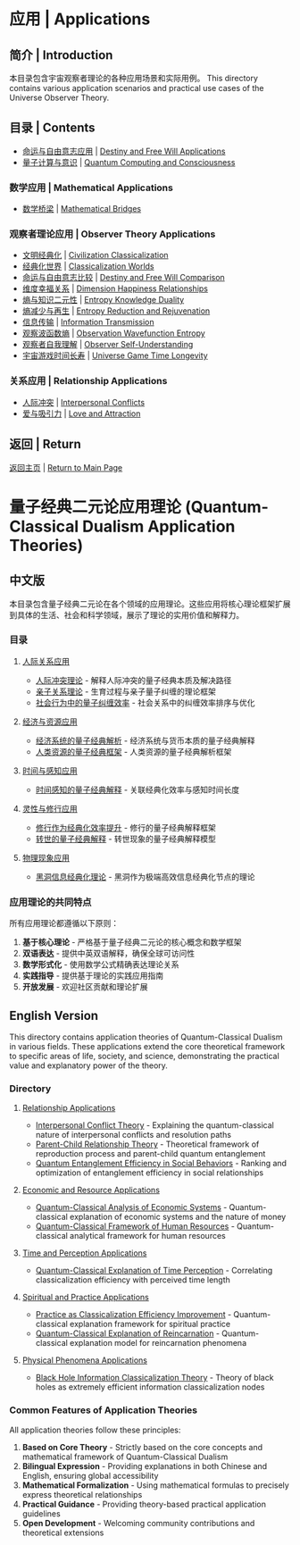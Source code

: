 # 应用 | Applications

## 简介 | Introduction

本目录包含宇宙观察者理论的各种应用场景和实际用例。
This directory contains various application scenarios and practical use cases of the Universe Observer Theory.

## 目录 | Contents

- [命运与自由意志应用](./destiny_free_will_applications.md) | [Destiny and Free Will Applications](./destiny_free_will_applications.md)
- [量子计算与意识](./quantum_computing_consciousness.md) | [Quantum Computing and Consciousness](./quantum_computing_consciousness.md)

### 数学应用 | Mathematical Applications
- [数学桥梁](./mathematics/mathematical_bridges.md) | [Mathematical Bridges](./mathematics/mathematical_bridges.md)

### 观察者理论应用 | Observer Theory Applications
- [文明经典化](./observer_theory/civilization_classicalization.md) | [Civilization Classicalization](./observer_theory/civilization_classicalization.md)
- [经典化世界](./observer_theory/classicalization_worlds.md) | [Classicalization Worlds](./observer_theory/classicalization_worlds.md)
- [命运与自由意志比较](./observer_theory/destiny_free_will_comparison.md) | [Destiny and Free Will Comparison](./observer_theory/destiny_free_will_comparison.md)
- [维度幸福关系](./observer_theory/dimension_happiness_relationships.md) | [Dimension Happiness Relationships](./observer_theory/dimension_happiness_relationships.md)
- [熵与知识二元性](./observer_theory/entropy_knowledge_duality.md) | [Entropy Knowledge Duality](./observer_theory/entropy_knowledge_duality.md)
- [熵减少与再生](./observer_theory/entropy_reduction_rejuvenation.md) | [Entropy Reduction and Rejuvenation](./observer_theory/entropy_reduction_rejuvenation.md)
- [信息传输](./observer_theory/information_transmission.md) | [Information Transmission](./observer_theory/information_transmission.md)
- [观察波函数熵](./observer_theory/observation_wavefunction_entropy.md) | [Observation Wavefunction Entropy](./observer_theory/observation_wavefunction_entropy.md)
- [观察者自我理解](./observer_theory/observer_self_understanding.md) | [Observer Self-Understanding](./observer_theory/observer_self_understanding.md)
- [宇宙游戏时间长寿](./observer_theory/universe_game_time_longevity.md) | [Universe Game Time Longevity](./observer_theory/universe_game_time_longevity.md)

### 关系应用 | Relationship Applications
- [人际冲突](./relationships/interpersonal_conflicts.md) | [Interpersonal Conflicts](./relationships/interpersonal_conflicts.md)
- [爱与吸引力](./relationships/love_attraction.md) | [Love and Attraction](./relationships/love_attraction.md)

## 返回 | Return

[返回主页](../README.md) | [Return to Main Page](../README.md)

# 量子经典二元论应用理论 (Quantum-Classical Dualism Application Theories)

## 中文版

本目录包含量子经典二元论在各个领域的应用理论。这些应用将核心理论框架扩展到具体的生活、社会和科学领域，展示了理论的实用价值和解释力。

### 目录

1. [人际关系应用](relationships/)
   - [人际冲突理论](relationships/interpersonal_conflicts.md) - 解释人际冲突的量子经典本质及解决路径
   - [亲子关系理论](relationships/parent_child.md) - 生育过程与亲子量子纠缠的理论框架
   - [社会行为中的量子纠缠效率](relationships/social_entanglement.md) - 社会关系中的纠缠效率排序与优化

2. [经济与资源应用](economics/)
   - [经济系统的量子经典解析](economics/economic_systems.md) - 经济系统与货币本质的量子经典解释
   - [人类资源的量子经典框架](economics/human_resources.md) - 人类资源的量子经典解析框架

3. [时间与感知应用](perception/)
   - [时间感知的量子经典解释](perception/time_perception.md) - 关联经典化效率与感知时间长度

4. [灵性与修行应用](spiritual/)
   - [修行作为经典化效率提升](spiritual/practice.md) - 修行的量子经典解释框架
   - [转世的量子经典解释](spiritual/reincarnation.md) - 转世现象的量子经典解释模型

5. [物理现象应用](physics/)
   - [黑洞信息经典化理论](physics/black_holes.md) - 黑洞作为极端高效信息经典化节点的理论

### 应用理论的共同特点

所有应用理论都遵循以下原则：

1. **基于核心理论** - 严格基于量子经典二元论的核心概念和数学框架
2. **双语表达** - 提供中英双语解释，确保全球可访问性
3. **数学形式化** - 使用数学公式精确表达理论关系
4. **实践指导** - 提供基于理论的实践应用指南
5. **开放发展** - 欢迎社区贡献和理论扩展

## English Version

This directory contains application theories of Quantum-Classical Dualism in various fields. These applications extend the core theoretical framework to specific areas of life, society, and science, demonstrating the practical value and explanatory power of the theory.

### Directory

1. [Relationship Applications](relationships/)
   - [Interpersonal Conflict Theory](relationships/interpersonal_conflicts.md) - Explaining the quantum-classical nature of interpersonal conflicts and resolution paths
   - [Parent-Child Relationship Theory](relationships/parent_child.md) - Theoretical framework of reproduction process and parent-child quantum entanglement
   - [Quantum Entanglement Efficiency in Social Behaviors](relationships/social_entanglement.md) - Ranking and optimization of entanglement efficiency in social relationships

2. [Economic and Resource Applications](economics/)
   - [Quantum-Classical Analysis of Economic Systems](economics/economic_systems.md) - Quantum-classical explanation of economic systems and the nature of money
   - [Quantum-Classical Framework of Human Resources](economics/human_resources.md) - Quantum-classical analytical framework for human resources

3. [Time and Perception Applications](perception/)
   - [Quantum-Classical Explanation of Time Perception](perception/time_perception.md) - Correlating classicalization efficiency with perceived time length

4. [Spiritual and Practice Applications](spiritual/)
   - [Practice as Classicalization Efficiency Improvement](spiritual/practice.md) - Quantum-classical explanation framework for spiritual practice
   - [Quantum-Classical Explanation of Reincarnation](spiritual/reincarnation.md) - Quantum-classical explanation model for reincarnation phenomena

5. [Physical Phenomena Applications](physics/)
   - [Black Hole Information Classicalization Theory](physics/black_holes.md) - Theory of black holes as extremely efficient information classicalization nodes

### Common Features of Application Theories

All application theories follow these principles:

1. **Based on Core Theory** - Strictly based on the core concepts and mathematical framework of Quantum-Classical Dualism
2. **Bilingual Expression** - Providing explanations in both Chinese and English, ensuring global accessibility
3. **Mathematical Formalization** - Using mathematical formulas to precisely express theoretical relationships
4. **Practical Guidance** - Providing theory-based practical application guidelines
5. **Open Development** - Welcoming community contributions and theoretical extensions 